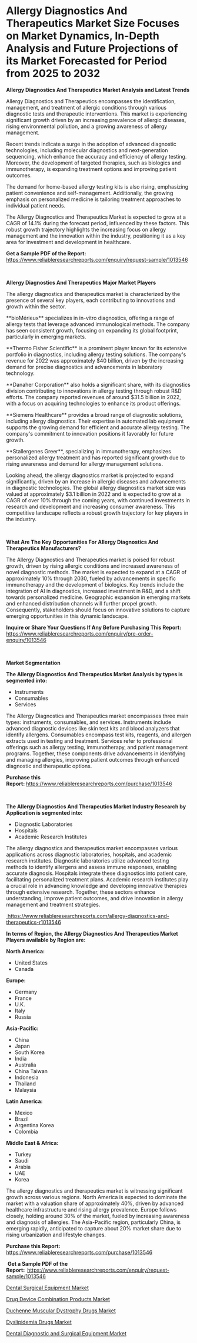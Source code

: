 <p><h1>Allergy Diagnostics And Therapeutics Market Size Focuses on Market Dynamics, In-Depth Analysis and Future Projections of its Market Forecasted for Period from 2025 to 2032</h1></p><p><strong>Allergy Diagnostics And Therapeutics Market Analysis and Latest Trends</strong></p>
<p><p>Allergy Diagnostics and Therapeutics encompasses the identification, management, and treatment of allergic conditions through various diagnostic tests and therapeutic interventions. This market is experiencing significant growth driven by an increasing prevalence of allergic diseases, rising environmental pollution, and a growing awareness of allergy management. </p><p>Recent trends indicate a surge in the adoption of advanced diagnostic technologies, including molecular diagnostics and next-generation sequencing, which enhance the accuracy and efficiency of allergy testing. Moreover, the development of targeted therapies, such as biologics and immunotherapy, is expanding treatment options and improving patient outcomes. </p><p>The demand for home-based allergy testing kits is also rising, emphasizing patient convenience and self-management. Additionally, the growing emphasis on personalized medicine is tailoring treatment approaches to individual patient needs. </p><p>The Allergy Diagnostics and Therapeutics Market is expected to grow at a CAGR of 14.1% during the forecast period, influenced by these factors. This robust growth trajectory highlights the increasing focus on allergy management and the innovation within the industry, positioning it as a key area for investment and development in healthcare.</p></p>
<p><strong>Get a Sample PDF of the Report:&nbsp;</strong> <a href="https://www.reliableresearchreports.com/enquiry/request-sample/1013546?utm_campaign=38&utm_medium=2&utm_source=Github&utm_content=ia&utm_term=07032025&utm_id=allergy-diagnostics-and-therapeutics">https://www.reliableresearchreports.com/enquiry/request-sample/1013546</a></p>
<p>&nbsp;</p>
<p><strong>Allergy Diagnostics And Therapeutics Major Market Players</strong></p>
<p><p>The allergy diagnostics and therapeutics market is characterized by the presence of several key players, each contributing to innovations and growth within the sector. </p><p>**bioMérieux** specializes in in-vitro diagnostics, offering a range of allergy tests that leverage advanced immunological methods. The company has seen consistent growth, focusing on expanding its global footprint, particularly in emerging markets. </p><p>**Thermo Fisher Scientific** is a prominent player known for its extensive portfolio in diagnostics, including allergy testing solutions. The company's revenue for 2022 was approximately $40 billion, driven by the increasing demand for precise diagnostics and advancements in laboratory technology. </p><p>**Danaher Corporation** also holds a significant share, with its diagnostics division contributing to innovations in allergy testing through robust R&D efforts. The company reported revenues of around $31.5 billion in 2022, with a focus on acquiring technologies to enhance its product offerings.</p><p>**Siemens Healthcare** provides a broad range of diagnostic solutions, including allergy diagnostics. Their expertise in automated lab equipment supports the growing demand for efficient and accurate allergy testing. The company's commitment to innovation positions it favorably for future growth.</p><p>**Stallergenes Greer**, specializing in immunotherapy, emphasizes personalized allergy treatment and has reported significant growth due to rising awareness and demand for allergy management solutions.</p><p>Looking ahead, the allergy diagnostics market is projected to expand significantly, driven by an increase in allergic diseases and advancements in diagnostic technologies. The global allergy diagnostics market size was valued at approximately $3.1 billion in 2022 and is expected to grow at a CAGR of over 10% through the coming years, with continued investments in research and development and increasing consumer awareness. This competitive landscape reflects a robust growth trajectory for key players in the industry.</p></p>
<p>&nbsp;</p>
<p><strong>What Are The Key Opportunities For Allergy Diagnostics And Therapeutics Manufacturers?</strong></p>
<p><p>The Allergy Diagnostics and Therapeutics market is poised for robust growth, driven by rising allergic conditions and increased awareness of novel diagnostic methods. The market is expected to expand at a CAGR of approximately 10% through 2030, fueled by advancements in specific immunotherapy and the development of biologics. Key trends include the integration of AI in diagnostics, increased investment in R&D, and a shift towards personalized medicine. Geographic expansion in emerging markets and enhanced distribution channels will further propel growth. Consequently, stakeholders should focus on innovative solutions to capture emerging opportunities in this dynamic landscape.</p></p>
<p><strong>Inquire or Share Your Questions If Any Before Purchasing This Report:</strong> <a href="https://www.reliableresearchreports.com/enquiry/pre-order-enquiry/1013546?utm_campaign=38&utm_medium=2&utm_source=Github&utm_content=ia&utm_term=07032025&utm_id=allergy-diagnostics-and-therapeutics">https://www.reliableresearchreports.com/enquiry/pre-order-enquiry/1013546</a></p>
<p>&nbsp;</p>
<p><strong>Market Segmentation</strong></p>
<p><strong>The Allergy Diagnostics And Therapeutics Market Analysis by types is segmented into:</strong></p>
<p><ul><li>Instruments</li><li>Consumables</li><li>Services</li></ul></p>
<p><p>The Allergy Diagnostics and Therapeutics market encompasses three main types: instruments, consumables, and services. Instruments include advanced diagnostic devices like skin test kits and blood analyzers that identify allergens. Consumables encompass test kits, reagents, and allergen extracts used in testing and treatment. Services refer to professional offerings such as allergy testing, immunotherapy, and patient management programs. Together, these components drive advancements in identifying and managing allergies, improving patient outcomes through enhanced diagnostic and therapeutic options.</p></p>
<p><strong>Purchase this Report:&nbsp;</strong><a href="https://www.reliableresearchreports.com/purchase/1013546?utm_campaign=38&utm_medium=2&utm_source=Github&utm_content=ia&utm_term=07032025&utm_id=allergy-diagnostics-and-therapeutics">https://www.reliableresearchreports.com/purchase/1013546</a></p>
<p>&nbsp;</p>
<p><strong>The Allergy Diagnostics And Therapeutics Market Industry Research by Application is segmented into:</strong></p>
<p><ul><li>Diagnostic Laboratories</li><li>Hospitals</li><li>Academic Research Institutes</li></ul></p>
<p><p>The allergy diagnostics and therapeutics market encompasses various applications across diagnostic laboratories, hospitals, and academic research institutes. Diagnostic laboratories utilize advanced testing methods to identify allergens and assess immune responses, enabling accurate diagnosis. Hospitals integrate these diagnostics into patient care, facilitating personalized treatment plans. Academic research institutes play a crucial role in advancing knowledge and developing innovative therapies through extensive research. Together, these sectors enhance understanding, improve patient outcomes, and drive innovation in allergy management and treatment strategies.</p></p>
<p><a href="https://www.reliableresearchreports.com/allergy-diagnostics-and-therapeutics-r1013546?utm_campaign=38&utm_medium=2&utm_source=Github&utm_content=ia&utm_term=07032025&utm_id=allergy-diagnostics-and-therapeutics">&nbsp;https://www.reliableresearchreports.com/allergy-diagnostics-and-therapeutics-r1013546</a></p>
<p><strong>In terms of Region, the Allergy Diagnostics And Therapeutics Market Players available by Region are:</strong></p>
<p>
    <p> <strong> North America: </strong>
        <ul>
            <li>United States</li>
            <li>Canada</li>
        </ul>
        </p> 
    <p> <strong> Europe: </strong>
        <ul>
            <li>Germany</li>
            <li>France</li>
            <li>U.K.</li>
            <li>Italy</li>
            <li>Russia</li>
        </ul>
        </p> 
    <p> <strong> Asia-Pacific: </strong>
        <ul>
            <li>China</li>
            <li>Japan</li>
            <li>South Korea</li>
            <li>India</li>
            <li>Australia</li>
            <li>China Taiwan</li>
            <li>Indonesia</li>
            <li>Thailand</li>
            <li>Malaysia</li>
        </ul>
        </p> 
    <p> <strong> Latin America: </strong>
        <ul>
            <li>Mexico</li>
            <li>Brazil</li>
            <li>Argentina Korea</li>
            <li>Colombia</li>
        </ul>
        </p> 
    <p> <strong> Middle East & Africa: </strong>
        <ul>
            <li>Turkey</li>
            <li>Saudi</li>
            <li>Arabia</li>
            <li>UAE</li>
            <li>Korea</li>
        </ul>
    </p>
    </p>
<p><p>The allergy diagnostics and therapeutics market is witnessing significant growth across various regions. North America is expected to dominate the market with a valuation share of approximately 40%, driven by advanced healthcare infrastructure and rising allergy prevalence. Europe follows closely, holding around 30% of the market, fueled by increasing awareness and diagnosis of allergies. The Asia-Pacific region, particularly China, is emerging rapidly, anticipated to capture about 20% market share due to rising urbanization and lifestyle changes.</p></p>
<p><strong>Purchase this Report: </strong><a href="https://www.reliableresearchreports.com/purchase/1013546?utm_campaign=38&utm_medium=2&utm_source=Github&utm_content=ia&utm_term=07032025&utm_id=allergy-diagnostics-and-therapeutics">https://www.reliableresearchreports.com/purchase/1013546</a></p>
<p>&nbsp;<strong>Get a Sample PDF of the Report:&nbsp;&nbsp;</strong><a href="https://www.reliableresearchreports.com/enquiry/request-sample/1013546?utm_campaign=38&utm_medium=2&utm_source=Github&utm_content=ia&utm_term=07032025&utm_id=allergy-diagnostics-and-therapeutics">https://www.reliableresearchreports.com/enquiry/request-sample/1013546</a></p>
<p><strong></strong></p>
<p><p><a href="https://github.com/rembaentin6f/Market-Research-Report-List-1/blob/main/dental-surgical-equipment-market.md?utm_campaign=38&utm_medium=2&utm_source=Github&utm_content=ia&utm_term=07032025&utm_id=allergy-diagnostics-and-therapeutics">Dental Surgical Equipment Market</a></p><p><a href="https://github.com/timayuethem/Market-Research-Report-List-1/blob/main/drug-device-combination-products-market.md?utm_campaign=38&utm_medium=2&utm_source=Github&utm_content=ia&utm_term=07032025&utm_id=allergy-diagnostics-and-therapeutics">Drug Device Combination Products Market</a></p><p><a href="https://github.com/brabolyrah3h/Market-Research-Report-List-1/blob/main/duchenne-muscular-dystrophy-drugs-market.md?utm_campaign=38&utm_medium=2&utm_source=Github&utm_content=ia&utm_term=07032025&utm_id=allergy-diagnostics-and-therapeutics">Duchenne Muscular Dystrophy Drugs Market</a></p><p><a href="https://github.com/sekohlorik/Market-Research-Report-List-1/blob/main/dyslipidemia-drugs-market.md?utm_campaign=38&utm_medium=2&utm_source=Github&utm_content=ia&utm_term=07032025&utm_id=allergy-diagnostics-and-therapeutics">Dyslipidemia Drugs Market</a></p><p><a href="https://github.com/dukawashviro/Market-Research-Report-List-1/blob/main/dental-diagnostic-and-surgical-equipment-market.md?utm_campaign=38&utm_medium=2&utm_source=Github&utm_content=ia&utm_term=07032025&utm_id=allergy-diagnostics-and-therapeutics">Dental Diagnostic and Surgical Equipment Market</a></p></p>